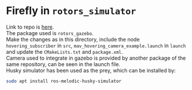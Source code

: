 # Firefly in `rotors_simulator`

Link to repo is [here](https://github.com/ethz-asl/rotors_simulator).  
The package used is `rotors_gazebo`.  
Make the changes as in this directory, include the node `hovering_subscriber` in `src`, `mav_hovering_camera_example.launch` in `launch` and update the `CMakeLists.txt` and `package.xml`.  
Camera used to integrate in gazebo is provided by another package of the same repository, can be seen in the launch file.  
Husky simulator has been used as the prey, which can be installed by:

```bash
sudo apt install ros-melodic-husky-simulator
```

